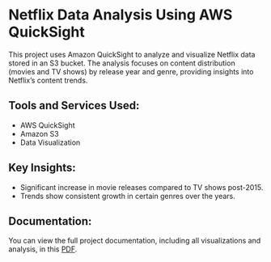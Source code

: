 # Netflix Data Analysis Using AWS QuickSight

This project uses Amazon QuickSight to analyze and visualize Netflix data stored in an S3 bucket. The analysis focuses on content distribution (movies and TV shows) by release year and genre, providing insights into Netflix’s content trends.

## Tools and Services Used:
- AWS QuickSight
- Amazon S3
- Data Visualization

## Key Insights:
- Significant increase in movie releases compared to TV shows post-2015.
- Trends show consistent growth in certain genres over the years.

## Documentation:
You can view the full project documentation, including all visualizations and analysis, in this [PDF](FINAL-aws-analytics-quicksight.pdf).
